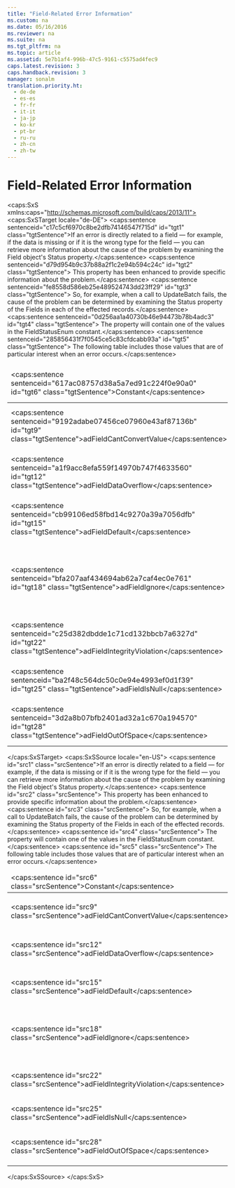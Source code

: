 ```yaml
---
title: "Field-Related Error Information"
ms.custom: na
ms.date: 05/16/2016
ms.reviewer: na
ms.suite: na
ms.tgt_pltfrm: na
ms.topic: article
ms.assetid: 5e7b1af4-996b-47c5-9161-c5575ad4fec9
caps.latest.revision: 3
caps.handback.revision: 3
manager: sonalm
translation.priority.ht: 
  - de-de
  - es-es
  - fr-fr
  - it-it
  - ja-jp
  - ko-kr
  - pt-br
  - ru-ru
  - zh-cn
  - zh-tw
---
```

# Field-Related Error Information
<?xml version="1.0" encoding="utf-8"?>
<caps:SxS xmlns:caps="http://schemas.microsoft.com/build/caps/2013/11">
  <caps:SxSTarget locale="de-DE">
    <developerReferenceWithoutSyntaxDocument xsi:schemaLocation="http://ddue.schemas.microsoft.com/authoring/2003/5 http://dduestorage.blob.core.windows.net/ddueschema/developer.xsd" xmlns="http://ddue.schemas.microsoft.com/authoring/2003/5" xmlns:xlink="http://www.w3.org/1999/xlink" xmlns:xsi="http://www.w3.org/2001/XMLSchema-instance">
      <introduction>
        <para>
          <caps:sentence sentenceid="c17c5cf6970c8be2dfb74146547f715d" id="tgt1" class="tgtSentence">If an error is directly related to a field — for example, if the data is missing or if it is the wrong type for the field — you can retrieve more information about the cause of the problem by examining the <legacyBold>Field</legacyBold> object's <legacyBold>Status</legacyBold> property.</caps:sentence>
          <caps:sentence sentenceid="d79d954b9c37b88a2f1c2e94b594c24c" id="tgt2" class="tgtSentence"> This property has been enhanced to provide specific information about the problem.</caps:sentence>
          <caps:sentence sentenceid="fe8558d586eb25e489524743dd23ff29" id="tgt3" class="tgtSentence"> So, for example, when a call to <legacyBold>UpdateBatch</legacyBold> fails, the cause of the problem can be determined by examining the <legacyBold>Status</legacyBold> property of the <legacyBold>Fields</legacyBold> in each of the effected records.</caps:sentence>
          <caps:sentence sentenceid="0d256aa1a40730b46e94473b78b4adc3" id="tgt4" class="tgtSentence"> The property will contain one of the values in the <legacyBold>FieldStatusEnum</legacyBold> constant.</caps:sentence>
          <caps:sentence sentenceid="285856431f7f0545ce5c83cfdcabb93a" id="tgt5" class="tgtSentence"> The following table includes those values that are of particular interest when an error occurs.</caps:sentence>
        </para>
      </introduction>
      <section>
        <content>
          <table>
            <thead>
              <tr>
                <TD>
                  <para>
                    <caps:sentence sentenceid="617ac08757d38a5a7ed91c224f0e90a0" id="tgt6" class="tgtSentence">Constant</caps:sentence>
                  </para>
                </TD>
                <TD>
                  <para>
                    <caps:sentence sentenceid="2063c1608d6e0baf80249c42e2be5804" id="tgt7" class="tgtSentence">Value</caps:sentence>
                  </para>
                </TD>
                <TD>
                  <para>
                    <caps:sentence sentenceid="67daf92c833c41c95db874e18fcb2786" id="tgt8" class="tgtSentence">Description</caps:sentence>
                  </para>
                </TD>
              </tr>
            </thead>
            <tbody>
              <tr>
                <TD>
                  <para>
                    <legacyBold>
                      <caps:sentence sentenceid="9192adabe07456ce07960e43af87136b" id="tgt9" class="tgtSentence">adFieldCantConvertValue</caps:sentence>
                    </legacyBold>
                  </para>
                </TD>
                <TD>
                  <para>
                    <caps:sentence sentenceid="c81e728d9d4c2f636f067f89cc14862c" id="tgt10" class="tgtSentence">2</caps:sentence>
                  </para>
                </TD>
                <TD>
                  <para>
                    <caps:sentence sentenceid="bde2b3df3a5a33471493b08d2332fc03" id="tgt11" class="tgtSentence">Indicates that the field cannot be retrieved or stored without loss of data.</caps:sentence>
                  </para>
                </TD>
              </tr>
              <tr>
                <TD>
                  <para>
                    <legacyBold>
                      <caps:sentence sentenceid="a1f9acc8efa559f14970b747f4633560" id="tgt12" class="tgtSentence">adFieldDataOverflow</caps:sentence>
                    </legacyBold>
                  </para>
                </TD>
                <TD>
                  <para>
                    <caps:sentence sentenceid="1679091c5a880faf6fb5e6087eb1b2dc" id="tgt13" class="tgtSentence">6</caps:sentence>
                  </para>
                </TD>
                <TD>
                  <para>
                    <caps:sentence sentenceid="7c576b90ac07bcf7e1fd9b5583ed3765" id="tgt14" class="tgtSentence">Indicates that the data returned from the provider overflowed the data type of the field.</caps:sentence>
                  </para>
                </TD>
              </tr>
              <tr>
                <TD>
                  <para>
                    <legacyBold>
                      <caps:sentence sentenceid="cb99106ed58fbd14c9270a39a7056dfb" id="tgt15" class="tgtSentence">adFieldDefault</caps:sentence>
                    </legacyBold>
                  </para>
                </TD>
                <TD>
                  <para>
                    <caps:sentence sentenceid="c51ce410c124a10e0db5e4b97fc2af39" id="tgt16" class="tgtSentence">13</caps:sentence>
                  </para>
                </TD>
                <TD>
                  <para>
                    <caps:sentence sentenceid="669def5f60d47353e542c318d4425303" id="tgt17" class="tgtSentence">Indicates that the default value for the field was used when setting data.</caps:sentence>
                  </para>
                </TD>
              </tr>
              <tr>
                <TD>
                  <para>
                    <legacyBold>
                      <caps:sentence sentenceid="bfa207aaf434694ab62a7caf4ec0e761" id="tgt18" class="tgtSentence">adFieldIgnore</caps:sentence>
                    </legacyBold>
                  </para>
                </TD>
                <TD>
                  <para>
                    <caps:sentence sentenceid="9bf31c7ff062936a96d3c8bd1f8f2ff3" id="tgt19" class="tgtSentence">15</caps:sentence>
                  </para>
                </TD>
                <TD>
                  <para>
                    <caps:sentence sentenceid="0fc2f749250887556e1e240c4d7c8cc2" id="tgt20" class="tgtSentence">Indicates that this field was skipped when setting data values in the source.</caps:sentence>
                    <caps:sentence sentenceid="0f7bdd2dd1d497b740f9ddabc8343302" id="tgt21" class="tgtSentence"> No value was set by the provider.</caps:sentence>
                  </para>
                </TD>
              </tr>
              <tr>
                <TD>
                  <para>
                    <legacyBold>
                      <caps:sentence sentenceid="c25d382dbdde1c71cd132bbcb7a6327d" id="tgt22" class="tgtSentence">adFieldIntegrityViolation</caps:sentence>
                    </legacyBold>
                  </para>
                </TD>
                <TD>
                  <para>
                    <caps:sentence sentenceid="d3d9446802a44259755d38e6d163e820" id="tgt23" class="tgtSentence">10</caps:sentence>
                  </para>
                </TD>
                <TD>
                  <para>
                    <caps:sentence sentenceid="bc2e45b03fb84d92f4323be023d680db" id="tgt24" class="tgtSentence">Indicates that the field cannot be modified because it is a calculated or derived entity.</caps:sentence>
                  </para>
                </TD>
              </tr>
              <tr>
                <TD>
                  <para>
                    <legacyBold>
                      <caps:sentence sentenceid="ba2f48c564dc50c0e94e4993ef0d1f39" id="tgt25" class="tgtSentence">adFieldIsNull</caps:sentence>
                    </legacyBold>
                  </para>
                </TD>
                <TD>
                  <para>
                    <caps:sentence sentenceid="eccbc87e4b5ce2fe28308fd9f2a7baf3" id="tgt26" class="tgtSentence">3</caps:sentence>
                  </para>
                </TD>
                <TD>
                  <para>
                    <caps:sentence sentenceid="9aacb1c31ef26abb6b9971e910c02d71" id="tgt27" class="tgtSentence">Indicates that the provider returned a null value.</caps:sentence>
                  </para>
                </TD>
              </tr>
              <tr>
                <TD>
                  <para>
                    <legacyBold>
                      <caps:sentence sentenceid="3d2a8b07bfb2401ad32a1c670a194570" id="tgt28" class="tgtSentence">adFieldOutOfSpace</caps:sentence>
                    </legacyBold>
                  </para>
                </TD>
                <TD>
                  <para>
                    <caps:sentence sentenceid="b6d767d2f8ed5d21a44b0e5886680cb9" id="tgt29" class="tgtSentence">22</caps:sentence>
                  </para>
                </TD>
                <TD>
                  <para>
                    <caps:sentence sentenceid="39fb6e7c1b881de8abe9b088605291ff" id="tgt30" class="tgtSentence">Indicates that the provider is unable to obtain enough storage space to complete a move or copy operation.</caps:sentence>
                  </para>
                </TD>
              </tr>
            </tbody>
          </table>
        </content>
      </section>
      <relatedTopics></relatedTopics>
    </developerReferenceWithoutSyntaxDocument>
  </caps:SxSTarget>
  <caps:SxSSource locale="en-US">
    <developerReferenceWithoutSyntaxDocument xsi:schemaLocation="http://ddue.schemas.microsoft.com/authoring/2003/5 http://dduestorage.blob.core.windows.net/ddueschema/developer.xsd" xmlns="http://ddue.schemas.microsoft.com/authoring/2003/5" xmlns:xlink="http://www.w3.org/1999/xlink" xmlns:xsi="http://www.w3.org/2001/XMLSchema-instance">
      <introduction>
        <para>
          <caps:sentence id="src1" class="srcSentence">If an error is directly related to a field — for example, if the data is missing or if it is the wrong type for the field — you can retrieve more information about the cause of the problem by examining the <legacyBold>Field</legacyBold> object's <legacyBold>Status</legacyBold> property.</caps:sentence>
          <caps:sentence id="src2" class="srcSentence"> This property has been enhanced to provide specific information about the problem.</caps:sentence>
          <caps:sentence id="src3" class="srcSentence"> So, for example, when a call to <legacyBold>UpdateBatch</legacyBold> fails, the cause of the problem can be determined by examining the <legacyBold>Status</legacyBold> property of the <legacyBold>Fields</legacyBold> in each of the effected records.</caps:sentence>
          <caps:sentence id="src4" class="srcSentence"> The property will contain one of the values in the <legacyBold>FieldStatusEnum</legacyBold> constant.</caps:sentence>
          <caps:sentence id="src5" class="srcSentence"> The following table includes those values that are of particular interest when an error occurs.</caps:sentence>
        </para>
      </introduction>
      <section>
        <content>
          <table>
            <thead>
              <tr>
                <TD>
                  <para>
                    <caps:sentence id="src6" class="srcSentence">Constant</caps:sentence>
                  </para>
                </TD>
                <TD>
                  <para>
                    <caps:sentence id="src7" class="srcSentence">Value</caps:sentence>
                  </para>
                </TD>
                <TD>
                  <para>
                    <caps:sentence id="src8" class="srcSentence">Description</caps:sentence>
                  </para>
                </TD>
              </tr>
            </thead>
            <tbody>
              <tr>
                <TD>
                  <para>
                    <legacyBold>
                      <caps:sentence id="src9" class="srcSentence">adFieldCantConvertValue</caps:sentence>
                    </legacyBold>
                  </para>
                </TD>
                <TD>
                  <para>
                    <caps:sentence id="src10" class="srcSentence">2</caps:sentence>
                  </para>
                </TD>
                <TD>
                  <para>
                    <caps:sentence id="src11" class="srcSentence">Indicates that the field cannot be retrieved or stored without loss of data.</caps:sentence>
                  </para>
                </TD>
              </tr>
              <tr>
                <TD>
                  <para>
                    <legacyBold>
                      <caps:sentence id="src12" class="srcSentence">adFieldDataOverflow</caps:sentence>
                    </legacyBold>
                  </para>
                </TD>
                <TD>
                  <para>
                    <caps:sentence id="src13" class="srcSentence">6</caps:sentence>
                  </para>
                </TD>
                <TD>
                  <para>
                    <caps:sentence id="src14" class="srcSentence">Indicates that the data returned from the provider overflowed the data type of the field.</caps:sentence>
                  </para>
                </TD>
              </tr>
              <tr>
                <TD>
                  <para>
                    <legacyBold>
                      <caps:sentence id="src15" class="srcSentence">adFieldDefault</caps:sentence>
                    </legacyBold>
                  </para>
                </TD>
                <TD>
                  <para>
                    <caps:sentence id="src16" class="srcSentence">13</caps:sentence>
                  </para>
                </TD>
                <TD>
                  <para>
                    <caps:sentence id="src17" class="srcSentence">Indicates that the default value for the field was used when setting data.</caps:sentence>
                  </para>
                </TD>
              </tr>
              <tr>
                <TD>
                  <para>
                    <legacyBold>
                      <caps:sentence id="src18" class="srcSentence">adFieldIgnore</caps:sentence>
                    </legacyBold>
                  </para>
                </TD>
                <TD>
                  <para>
                    <caps:sentence id="src19" class="srcSentence">15</caps:sentence>
                  </para>
                </TD>
                <TD>
                  <para>
                    <caps:sentence id="src20" class="srcSentence">Indicates that this field was skipped when setting data values in the source.</caps:sentence>
                    <caps:sentence id="src21" class="srcSentence"> No value was set by the provider.</caps:sentence>
                  </para>
                </TD>
              </tr>
              <tr>
                <TD>
                  <para>
                    <legacyBold>
                      <caps:sentence id="src22" class="srcSentence">adFieldIntegrityViolation</caps:sentence>
                    </legacyBold>
                  </para>
                </TD>
                <TD>
                  <para>
                    <caps:sentence id="src23" class="srcSentence">10</caps:sentence>
                  </para>
                </TD>
                <TD>
                  <para>
                    <caps:sentence id="src24" class="srcSentence">Indicates that the field cannot be modified because it is a calculated or derived entity.</caps:sentence>
                  </para>
                </TD>
              </tr>
              <tr>
                <TD>
                  <para>
                    <legacyBold>
                      <caps:sentence id="src25" class="srcSentence">adFieldIsNull</caps:sentence>
                    </legacyBold>
                  </para>
                </TD>
                <TD>
                  <para>
                    <caps:sentence id="src26" class="srcSentence">3</caps:sentence>
                  </para>
                </TD>
                <TD>
                  <para>
                    <caps:sentence id="src27" class="srcSentence">Indicates that the provider returned a null value.</caps:sentence>
                  </para>
                </TD>
              </tr>
              <tr>
                <TD>
                  <para>
                    <legacyBold>
                      <caps:sentence id="src28" class="srcSentence">adFieldOutOfSpace</caps:sentence>
                    </legacyBold>
                  </para>
                </TD>
                <TD>
                  <para>
                    <caps:sentence id="src29" class="srcSentence">22</caps:sentence>
                  </para>
                </TD>
                <TD>
                  <para>
                    <caps:sentence id="src30" class="srcSentence">Indicates that the provider is unable to obtain enough storage space to complete a move or copy operation.</caps:sentence>
                  </para>
                </TD>
              </tr>
            </tbody>
          </table>
        </content>
      </section>
      <relatedTopics></relatedTopics>
    </developerReferenceWithoutSyntaxDocument>
  </caps:SxSSource>
</caps:SxS>